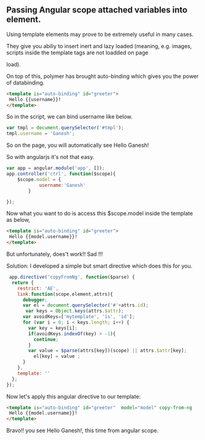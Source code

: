 ## Passing Angular scope attached variables into <template is="auto-binding"></template> element.

Using template elements may prove to be extremely useful in many cases. 

They give you abiliy to insert inert and lazy loaded (meaning, e.g. images, scripts inside the template tags are not loadded on page 

load).

On top of this, polymer has brought auto-binding which gives you the power of databinding.

```html
<template is="auto-binding" id="greeter">
 Hello {{username}}!
</template>
```


So in the script, we can bind username like below.
```javascript
var tmpl = document.querySelector('#tmpl');
tmpl.username = 'Ganesh';
```

So on the page, you will automatically see Hello Ganesh!

So with angularjs it's not that easy.
```javascript
var app = angular.module('app', []);
app.controller('ctrl', function($scope){
	$scope.model = {
			username:'Ganesh' 	
		}

});
```


Now what you want to do is access this $scope.model inside the template as below,
```html
<template is="auto-binding" id="greeter">
 Hello {{model.username}}!
</template>
```

But unfortunately, does't work!! Sad !!!

Solution:
I developed a simple but smart directive which does this for you.

```javascript
 app.directive('copyFromNg', function($parse) {
  return {
    restrict: 'AE',
    link:function(scope,element,attrs){
      debugger;
      var el = document.querySelector('#'+attrs.id);
       var keys = Object.keys(attrs.$attr);
      var avoidKeys=['mytemplate', 'is', 'id'];
      for (var i = 0; i < keys.length; i++) {
        var key = keys[i];
        if(avoidKeys.indexOf(key) > -1){
          continue;
        }
        var value = $parse(attrs[key])(scope) || attrs.$attr[key];
          el[key] = value ;
      }
    },
    template: ''
  };
});
```

Now let's apply this angular directive to our template:
```html
<template is="auto-binding" id="greeter"  model="model" copy-from-ng   >
 Hello {{model.username}}!
</template>
```


Bravo!! you see Hello Ganesh!, this time from angular scope.

